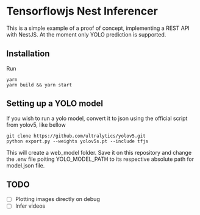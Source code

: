 # Tensorflowjs Nest Inferencer

This is a simple example of a proof of concept, implementing a REST API with NestJS.
At the moment only YOLO prediction is supported. 

## Installation

Run
```
yarn 
yarn build && yarn start
```

## Setting up a YOLO model
If you wish to run a yolo model, convert it to json using the official script from yolov5, like bellow
```
git clone https://github.com/ultralytics/yolov5.git
python export.py --weights yolov5s.pt --include tfjs
```

This will create a web_model folder. Save it on this repository and change the .env file poiting YOLO_MODEL_PATH to its respective absolute path for model.json file.

## TODO
- [ ] Plotting images directly on debug
- [ ] Infer videos